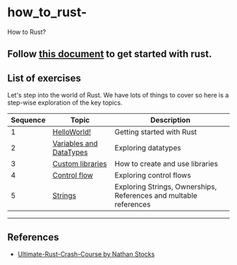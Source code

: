 # how_to_rust-
How to Rust?

Follow [this document](https://www.rust-lang.org/learn/get-started) to get started with rust. 
--------------------
## List of exercises

Let's step into the world of Rust. We have lots of things to cover so here is a step-wise exploration of the key topics.

| Sequence | Topic  | Description |
| ---------| -----  | ----------- |
| 1 | [HelloWorld!](./code/helloworld/src/main.rs) | Getting started with Rust |
| 2 | [Variables and DataTypes](./code/variables/src/main.rs) | Exploring datatypes|
| 3 | [Custom libraries](./code/demo_package/src/main.rs) | How to create and use libraries|
| 4 | [Control flow](./code/control_flow/src/main.rs) | Exploring control flows|
| 5 | [Strings](./code/demo_strings/src/main.rs) | Exploring Strings, Ownerships, References and multable references |

------------

## References

* [Ultimate-Rust-Crash-Course by Nathan Stocks](https://www.udemy.com/course/ultimate-rust-crash-course/)